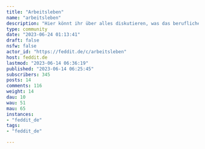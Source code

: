 ```yaml
---
title: "Arbeitsleben" 
name: "arbeitsleben"
description: "Hier könnt ihr über alles diskutieren, was das berufliche Leben betrifft. Nehme ich den Job als Tierpfleger in Ulm an oder doch lieber den als Förster in Lüneburg?Wie ist mein Arbeitszeugnis zu verstehen?Wie gehe ich mit dem nervigen Kollegen (m/w/d) aus der Buchhaltung um?Ist der Obstkorb, den es jeden Mittwoch zum Kickerturnier nach 18 Uhr gibt, wirklich Benefit genug?"
type: community
date: "2023-06-24 01:13:41"
draft: false
nsfw: false
actor_id: "https://feddit.de/c/arbeitsleben"
host: feddit.de
lastmod: "2023-06-14 06:36:19"
published: "2023-06-14 06:25:45"
subscribers: 345
posts: 14
comments: 116
weight: 14
dau: 10
wau: 51
mau: 65
instances:
- "feddit_de"
tags: 
- "feddit_de"

---
```

